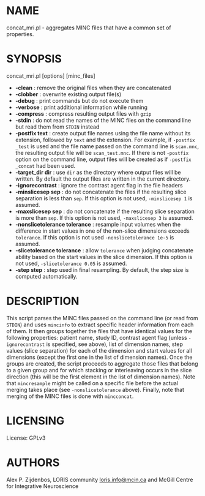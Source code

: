 # NAME
concat\_mri.pl - aggregates MINC files that have a common set of properties.

# SYNOPSIS
concat\_mri.pl \[options\] \[minc\_files\]

- **-clean** : remove the original files when they are concatenated
- **-clobber** : overwrite existing output file(s)
- **-debug** : print commands but do not execute them
- **-verbose** : print additional information while running
- **-compress** : compress resulting output files with `gzip`
- **-stdin** : do not read the names of the MINC files on the command line but read them
from `STDIN` instead
- **-postfix text** : create output file names using the file name without its extension, followed
by `text` and the extension. For example, if `-postfix _test` is used and the file name
passed on the command line is `scan.mnc`, the resulting output file will be `scan_test.mnc`.
If there is not `-postfix` option on the command line, output files will be created as if 
`-postfix _concat` had been used.
- **-target\_dir dir** : use `dir` as the directory where output files will be written. By 
default the output files are written in the current directory.
- **-ignorecontrast** : ignore the contrast agent flag in the file headers
- **-minslicesep sep** : do not concatenate the files if the resulting slice separation 
is less than `sep`. If this option is not used, `-minslicesep 1` is assumed.
- **-maxslicesep sep** : do not concatenate if the resulting slice separation is more 
than `sep`. If this option is not used, `-maxslicesep 3` is assumed.
- **-nonslicetolerance tolerance** : resample input volumes when the difference in 
start values in one of the non-slice dimensions exceeds `tolerance`. If this option
is not used `-nonslicetolerance 1e-5` is assumed.
- **-slicetolerance tolerance** : allow `tolerance` when judging concatenate ability 
based on the start values in the slice dimension. If this option is not used, 
`-slicetolerance 0.05` is assumed.
- **-step step** : step used in final resampling. By default, the step size is computed
automatically.

# DESCRIPTION

This script parses the MINC files passed on the command line (or read from `STDIN`) and
uses `mincinfo` to extract specific header information from each of them. It then groups
together the files that have identical values for the following properties: 
patient name, study ID, contrast agent flag (unless `-ignorecontrast` is specified, see 
above), list of dimension names, step values (slice separation) for each of the dimension
and start values for all dimensions (except the first one in the list of dimension names). 
Once the groups are created, the script proceeds to aggregate those files that belong to 
a given group and for which stacking or interleaving occurs in the slice direction (this 
will be the first element in the list of dimension names). Note that `mincresample` might 
be called on a specific file before the actual merging takes place (see `-nonslicetolerance`
above). Finally, note that merging of the MINC files is done with `mincconcat`. 

# LICENSING

License: GPLv3

# AUTHORS

Alex P. Zijdenbos,
LORIS community <loris.info@mcin.ca> and McGill Centre for Integrative Neuroscience
